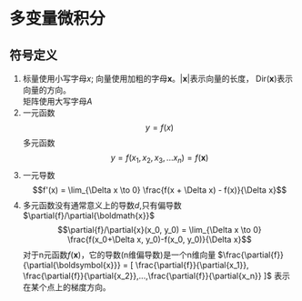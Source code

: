 # 多变量微积分
## 符号定义
1. 标量使用小写字母$x$; 向量使用加粗的字母$\boldsymbol{x}$。$|\boldsymbol{x}|$表示向量的长度，
   Dir($\boldsymbol{x}$)表示向量的方向。  
   矩阵使用大写字母$A$
2. 一元函数$$y=f(x)$$多元函数$$y=f(x_1,x_2,x_3,...x_n)=f(\boldsymbol{x})$$
3. 一元导数$$f'(x) = \lim_{\Delta x \to 0} \frac{f(x + \Delta x) - f(x)}{\Delta x}$$
4. 多元函数没有通常意义上的导数$d$,只有偏导数$\partial{f}/\partial{\boldmath{x}}$
   $$\partial{f}/\partial{x}(x_0, y_0) = \lim_{\Delta x \to 0} \frac{f(x_0+\Delta x, y_0)-f(x_0, y_0)}{\Delta x}$$
   对于n元函数$f(\boldsymbol{x})$，它的导数(n维偏导数)是一个n维向量
   $\frac{\partial{f}}{\partial{\boldsymbol{x}}} = [ \frac{\partial{f}}{\partial{x_1}}, \frac{\partial{f}}{\partial{x_2}},...,\frac{\partial{f}}{\partial{x_n}} ]$
   表示在某个点上的梯度方向。


